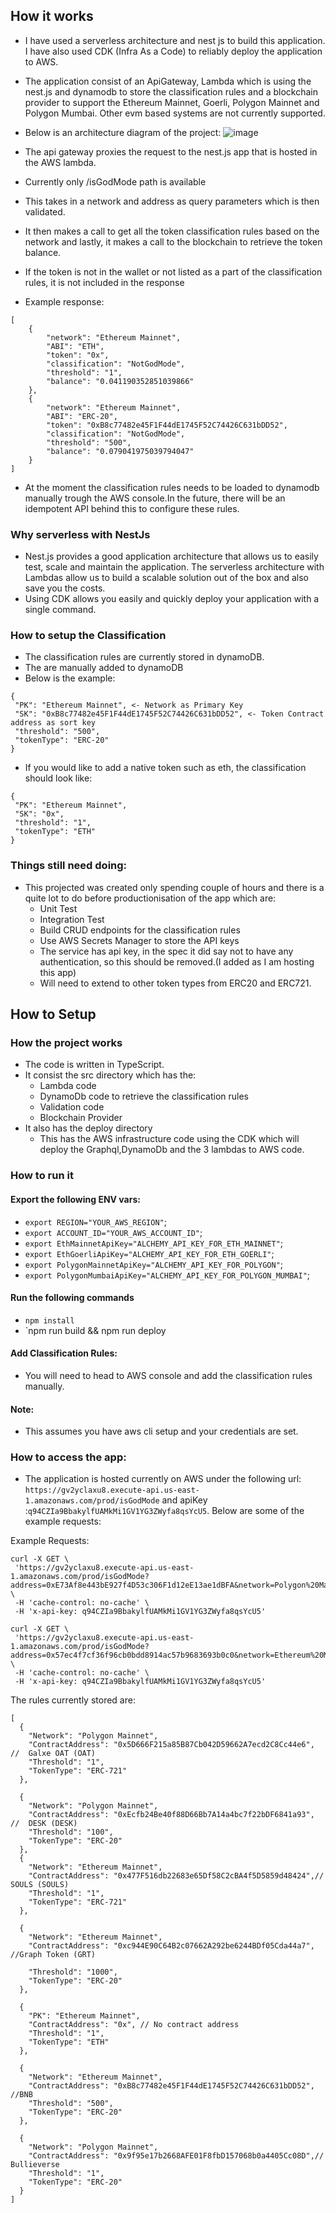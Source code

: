 ## How it works
- I have used a serverless architecture and nest js to build this application. I have also used CDK (Infra As a Code) to reliably deploy the application to AWS.
- The application consist of an ApiGateway, Lambda which is using the nest.js and dynamodb to store the classification rules and a blockchain provider to support the Ethereum Mainnet, Goerli, Polygon Mainnet and Polygon Mumbai. Other evm based systems are not currently supported.
- Below is an architecture diagram of the project:
![image](./architecture.jpeg)

- The api gateway proxies the request to the nest.js app that is hosted in the AWS lambda.
- Currently only /isGodMode path is available
- This takes in a network and address as query parameters which is then validated.
- It then makes a call to get all the token classification rules based on the network and lastly, it makes a call to the blockchain to retrieve the token balance.
- If the token is not in the wallet or not listed as a part of the classification rules, it is not included in the response 
- Example response:
```
[
    {
        "network": "Ethereum Mainnet",
        "ABI": "ETH",
        "token": "0x",
        "classification": "NotGodMode",
        "threshold": "1",
        "balance": "0.041190352851039866"
    },
    {
        "network": "Ethereum Mainnet",
        "ABI": "ERC-20",
        "token": "0xB8c77482e45F1F44dE1745F52C74426C631bDD52",
        "classification": "NotGodMode",
        "threshold": "500",
        "balance": "0.079041975039794047"
    }
]
```

- At the moment the classification rules needs to be loaded to dynamodb manually trough the AWS console.In the future, there will be an idempotent API behind this to configure these rules.

### Why serverless with NestJs
- Nest.js provides a good application architecture that allows us to easily test, scale and maintain the application. The serverless architecture with Lambdas allow us to build a scalable solution out of the box and also save you the costs. 
- Using CDK allows you easily and quickly deploy your application with a single command.

### How to setup the Classification
- The classification rules are currently stored in dynamoDB.
- The are manually added to dynamoDB
- Below is the example:
```
{
 "PK": "Ethereum Mainnet", <- Network as Primary Key
 "SK": "0xB8c77482e45F1F44dE1745F52C74426C631bDD52", <- Token Contract address as sort key
 "threshold": "500",
 "tokenType": "ERC-20"
}
```
- If you would like to add a native token such as eth, the classification should look like:
```
{
 "PK": "Ethereum Mainnet",
 "SK": "0x",
 "threshold": "1",
 "tokenType": "ETH"
}

```

### Things still need doing:
- This projected was created only spending couple of hours and there is a quite lot to do before productionisation of the app which are:
  - Unit Test
  - Integration Test
  - Build CRUD endpoints for the classification rules
  - Use AWS Secrets Manager to store the API keys
  - The service has api key, in the spec it did say not to have any authentication, so this should be removed.(I added as I am hosting this app)
  - Will need to extend to other token types from ERC20 and ERC721.


## How to Setup

### How the project works

- The code is written in TypeScript.
- It consist the src directory which has the:
  - Lambda code
  - DynamoDb code to retrieve the classification rules
  - Validation code
  - Blockchain Provider
- It also has the deploy directory
  - This has the AWS infrastructure code using the CDK which will deploy the Graphql,DynamoDb and the 3 lambdas to AWS code.

### How to run it

#### Export the following ENV vars:

- `export REGION="YOUR_AWS_REGION"`;
- `export ACCOUNT_ID="YOUR_AWS_ACCOUNT_ID"`;
- `export EthMainnetApiKey="ALCHEMY_API_KEY_FOR_ETH_MAINNET"`;
- `export EthGoerliApiKey="ALCHEMY_API_KEY_FOR_ETH_GOERLI"`;
- `export PolygonMainnetApiKey="ALCHEMY_API_KEY_FOR_POLYGON"`;
- `export PolygonMumbaiApiKey="ALCHEMY_API_KEY_FOR_POLYGON_MUMBAI"`;

#### Run the following commands

- `npm install`
- `npm run build && npm run deploy
#### Add Classification Rules:
- You will need to head to AWS console and add the classification rules manually.

#### Note:
- This assumes you have aws cli setup and your credentials are set.

### How to access the app:
- The application is hosted currently on AWS under the following url: `https://gv2yclaxu8.execute-api.us-east-1.amazonaws.com/prod/isGodMode` and apiKey :`q94CZIa9BbakylfUAMkMi1GV1YG3ZWyfa8qsYcU5`. Below are some of the example requests:

Example Requests:
```
curl -X GET \
 'https://gv2yclaxu8.execute-api.us-east-1.amazonaws.com/prod/isGodMode?address=0xE73Af8e443bE927f4D53c306F1d12eE13ae1dBFA&network=Polygon%20Mainnet' \
 -H 'cache-control: no-cache' \
 -H 'x-api-key: q94CZIa9BbakylfUAMkMi1GV1YG3ZWyfa8qsYcU5'
```
```
curl -X GET \
 'https://gv2yclaxu8.execute-api.us-east-1.amazonaws.com/prod/isGodMode?address=0x57ec4f7cf36f96cb0bdd8914ac57b9683693b0c0&network=Ethereum%20Mainnet' \
 -H 'cache-control: no-cache' \
 -H 'x-api-key: q94CZIa9BbakylfUAMkMi1GV1YG3ZWyfa8qsYcU5'
```

The rules currently stored are:
```
[
  {
    "Network": "Polygon Mainnet",
    "ContractAddress": "0x5D666F215a85B87Cb042D59662A7ecd2C8Cc44e6", //  Galxe OAT (OAT)
    "Threshold": "1",
    "TokenType": "ERC-721"
  },

  {
    "Network": "Polygon Mainnet",
    "ContractAddress": "0xEcfb24Be40f88D66Bb7A14a4bc7f22bDF6841a93", //  DESK (DESK)
    "Threshold": "100",
    "TokenType": "ERC-20"
  },
  {
    "Network": "Ethereum Mainnet",
    "ContractAddress": "0x477F516db22683e65Df58C2cBA4f5D5859d48424",// SOULS (SOULS)
    "Threshold": "1",
    "TokenType": "ERC-721"
  },

  {
    "Network": "Ethereum Mainnet",
    "ContractAddress": "0xc944E90C64B2c07662A292be6244BDf05Cda44a7", //Graph Token (GRT)

    "Threshold": "1000",
    "TokenType": "ERC-20"
  },

  {
    "PK": "Ethereum Mainnet",
    "ContractAddress": "0x", // No contract address
    "Threshold": "1",
    "TokenType": "ETH"
  },

  {
    "Network": "Ethereum Mainnet",
    "ContractAddress": "0xB8c77482e45F1F44dE1745F52C74426C631bDD52", //BNB
    "Threshold": "500",
    "TokenType": "ERC-20"
  },

  {
    "Network": "Polygon Mainnet",
    "ContractAddress": "0x9f95e17b2668AFE01F8fbD157068b0a4405Cc08D",// Bullieverse
    "Threshold": "1", 
    "TokenType": "ERC-20"
  }
]

```